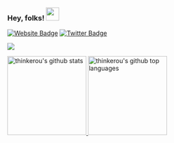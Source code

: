 ### Hey, folks! <img src="https://raw.githubusercontent.com/MartinHeinz/MartinHeinz/master/wave.gif" width="30px">

[![Website Badge](https://img.shields.io/badge/Website-3b5998?style=flat-square&logo=google-chrome&logoColor=white)](https://thinkerou.com/)
[![Twitter Badge](https://img.shields.io/badge/-Twitter-00acee?style=flat-square&logo=Twitter&logoColor=white)](https://twitter.com/thinkerou)

[![](https://gitwar.herokuapp.com/badge?username=thinkerou&label=Gitwar%20Profile%20Score&style=for-the-badge&color=0088cc)](https://gitwar.herokuapp.com/)

<a href="https://github.com/thinkerou">
  <img height="180em" src="https://github-readme-stats.vercel.app/api?username=thinkerou&show_icons=true&theme=merko&count_private=true" alt="thinkerou's github stats" />
  <img height="180em" src="https://github-readme-stats.vercel.app/api/top-langs/?username=thinkerou&theme=merko&layout=compact" alt="thinkerou's github top languages" />
</a>
<br/>

<!--
**thinkerou/thinkerou** is a ✨ _special_ ✨ repository because its `README.md` (this file) appears on your GitHub profile.

Here are some ideas to get you started:

- 🔭 I’m currently working on ...
- 🌱 I’m currently learning ...
- 👯 I’m looking to collaborate on ...
- 🤔 I’m looking for help with ...
- 💬 Ask me about ...
- 📫 How to reach me: ...
- 😄 Pronouns: ...
- ⚡ Fun fact: ...
-->
